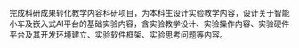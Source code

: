 完成科研成果转化教学内容科研项目，为本科生设计实验教学内容，设计关于智能小车及嵌入式AI平台的基础实验内容，含实验教学设计、实验操作内容、实验硬件平台及其开发环境建立、实验软件框架、实验思考问题等内容。
